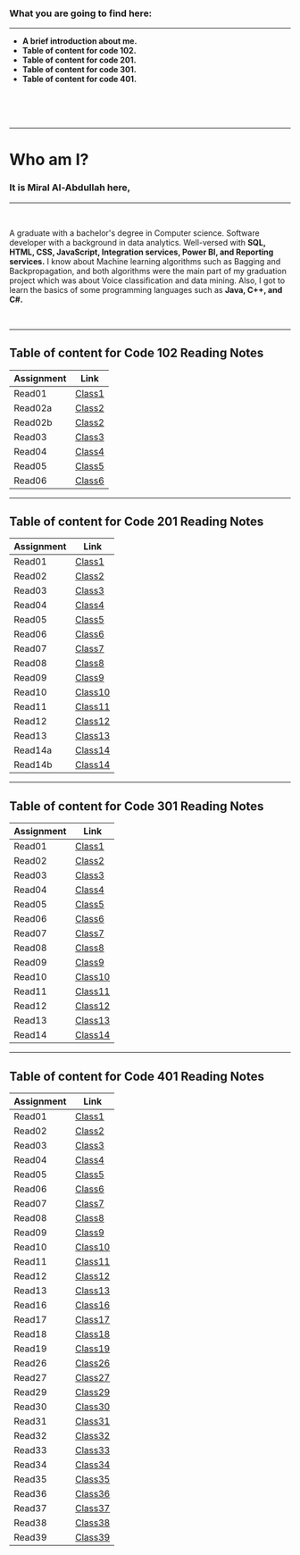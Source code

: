 
### What you are going to find here:

<hr>

- **A brief introduction about me.**
- **Table of content for code 102.**
- **Table of content for code 201.**
- **Table of content for code 301.**
- **Table of content for code 401.**


<br>
<br>
<br>
<hr>




# **Who am I?**  

### It is **Miral Al-Abdullah** here, 

<hr>
<br>

A graduate with a bachelor's degree in Computer science. Software developer with a background in data analytics. Well-versed with **SQL, HTML, CSS, JavaScript, Integration services, Power BI, and Reporting services.**
I know about Machine learning algorithms such as Bagging and Backpropagation, and both algorithms were the main part of my graduation project which was about Voice classification and data mining. Also, I got to learn the basics of some programming languages such as **Java, C++, and C#.** 


<br>



<hr>







## Table of content for **Code 102 Reading Notes**

| Assignment  | Link                                  |
| ----------- | ------------------------------------- |
| Read01      | [Class1](Code102/Read01.md)           |
| Read02a     | [Class2](Code102/Read02.md)           |
| Read02b     | [Class2](Code102/Version-Control.md)  |  
| Read03      | [Class3](Code102/Read03.md)           |
| Read04      | [Class4](Code102/Read04.md)           |
| Read05      | [Class5](Code102/Read05.md)           |
| Read06      | [Class6](Code102/Read06.md)           |

<hr>



## Table of content for **Code 201 Reading Notes**

| Assignment  | Link                           |
| ----------- | ------------------------------ |
| Read01      | [Class1](Code201/Read01.md)    |
| Read02      | [Class2](Code201/Read02.md)    |
| Read03      | [Class3](Code201/Read03.md)    |  
| Read04      | [Class4](Code201/Read04.md)    |
| Read05      | [Class5](Code201/Read05.md)    |
| Read06      | [Class6](Code201/Read06.md)    |
| Read07      | [Class7](Code201/Read07.md)    |
| Read08      | [Class8](Code201/Read08.md)    |
| Read09      | [Class9](Code201/Read09.md)    |
| Read10      | [Class10](Code201/Read10.md)   |
| Read11      | [Class11](Code201/Read11.md)   |
| Read12      | [Class12](Code201/Read12.md)   |
| Read13      | [Class13](Code201/Read13.md)   |
| Read14a     | [Class14](Code201/Read14a.md)  |
| Read14b     | [Class14](Code201/Read14b.md)  |

<hr>

## Table of content for **Code 301 Reading Notes**

| Assignment  | Link                           |
| ----------- | ------------------------------ |
| Read01      | [Class1](Code301/Read01.md)    |
| Read02      | [Class2](Code301/Read02.md)    |
| Read03      | [Class3](Code301/Read03.md)    |  
| Read04      | [Class4](Code301/Read04.md)    |
| Read05      | [Class5](Code301/Read05.md)    |
| Read06      | [Class6](Code301/Read06.md)    |
| Read07      | [Class7](Code301/Read07.md)    |
| Read08      | [Class8](Code301/Read08.md)    |
| Read09      | [Class9](Code301/Read09.md)    |
| Read10      | [Class10](Code301/Read10.md)   |
| Read11      | [Class11](Code301/Read11.md)   |
| Read12      | [Class12](Code301/Read12.md)   |
| Read13      | [Class13](Code301/Read13.md)   |
| Read14      | [Class14](Code301/Read14.md)   |


<hr>

## Table of content for **Code 401 Reading Notes**

| Assignment  | Link                           |
| ----------- | ------------------------------ |
| Read01      | [Class1](Code401/Read01.md)    |
| Read02      | [Class2](Code401/Read02.md)    |
| Read03      | [Class3](Code401/Read03.md)    |  
| Read04      | [Class4](Code401/Read04.md)    |
| Read05      | [Class5](Code401/Read05.md)    |
| Read06      | [Class6](Code401/Read06.md)    |
| Read07      | [Class7](Code401/Read07.md)    |
| Read08      | [Class8](Code401/Read08.md)    |
| Read09      | [Class9](Code401/Read09.md)    |
| Read10      | [Class10](Code401/Read10.md)   |
| Read11      | [Class11](Code401/Read11.md)   |
| Read12      | [Class12](Code401/Read12.md)   |
| Read13      | [Class13](Code401/Read13.md)   |
| Read16      | [Class16](Code401/Read16.md)   |
| Read17      | [Class17](Code401/Read17.md)   |
| Read18      | [Class18](Code401/Read18.md)   |
| Read19      | [Class19](Code401/Read19.md)   |
| Read26      | [Class26](Code401/Read26.md)   |
| Read27      | [Class27](Code401/Read27.md)   |
| Read29      | [Class29](Code401/Read29.md)   |
| Read30      | [Class30](Code401/Read30.md)   |
| Read31      | [Class31](Code401/Read31.md)   |
| Read32      | [Class32](Code401/Read32.md)   |
| Read33      | [Class33](Code401/Read33.md)   |
| Read34      | [Class34](Code401/Read34.md)   |
| Read35      | [Class35](Code401/Read35.md)   |
| Read36      | [Class36](Code401/Read36.md)   |
| Read37      | [Class37](Code401/Read37.md)   |
| Read38      | [Class38](Code401/Read38.md)   |
| Read39      | [Class39](Code401/Read39.md)   |


